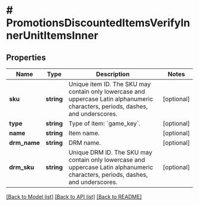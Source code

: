 # # PromotionsDiscountedItemsVerifyInnerUnitItemsInner

## Properties

Name | Type | Description | Notes
------------ | ------------- | ------------- | -------------
**sku** | **string** | Unique item ID. The SKU may contain only lowercase and uppercase Latin alphanumeric characters, periods, dashes, and underscores. | [optional]
**type** | **string** | Type of item: &#x60;game_key&#x60;. | [optional]
**name** | **string** | Item name. | [optional]
**drm_name** | **string** | DRM name. | [optional]
**drm_sku** | **string** | Unique DRM ID. The SKU may contain only lowercase and uppercase Latin alphanumeric characters, periods, dashes, and underscores. | [optional]

[[Back to Model list]](../../README.md#models) [[Back to API list]](../../README.md#endpoints) [[Back to README]](../../README.md)
